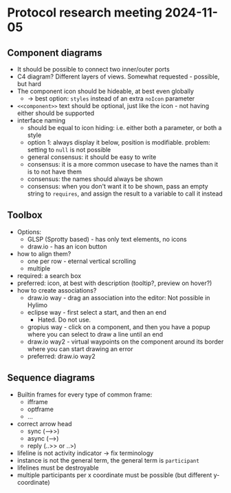 # Protocol research meeting 2024-11-05

## Component diagrams

- It should be possible to connect two inner/outer ports
- C4 diagram? Different layers of views. Somewhat requested - possible, but hard
- The component icon should be hideable, at best even globally
  - -> best option: `styles` instead of an extra `noIcon` parameter
- `<<component>>` text should be optional, just like the icon - not having either should be supported
- interface naming
  - should be equal to icon hiding: i.e. either both a parameter, or both a style
  - option 1: always display it below, position is modifiable. problem: setting to `null` is not possible
  - general consensus: it should be easy to write
  - consensus: it is a more common usecase to have the names than it is to not have them
  - consensus: the names should always be shown
  - consensus: when you don't want it to be shown, pass an empty string to `requires`, and assign the result to a variable to call it instead

## Toolbox

- Options:
  - GLSP (Sprotty based) - has only text elements, no icons
  - draw.io - has an icon button
- how to align them?
  - one per row - eternal vertical scrolling
  - multiple 
- required: a search box
- preferred: icon, at best with description (tooltip?, preview on hover?)
- how to create associations?
  - draw.io way - drag an association into the editor: Not possible in Hylimo
  - eclipse way - first select a start, and then an end
    - Hated. Do not use.
  - gropius way - click on a component, and then you have a popup where you can select to draw a line until an end
  - draw.io way2 - virtual waypoints on the component around its border where you can start drawing an error
  - preferred: draw.io way2

## Sequence diagrams

- Builtin frames for every type of common frame:
  - ifframe
  - optframe
  - …
- correct arrow head
  - sync  (-->>)
  - async (-->)
  - reply (..>> or ..>)
- lifeline is not activity indicator -> fix terminology
- instance is not the general term, the general term is `participant`
- lifelines must be destroyable
- multiple participants per x coordinate must be possible (but different y-coordinate)

